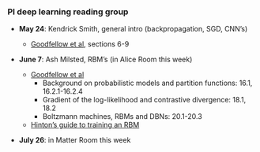 ### PI deep learning reading group

  - **May 24**: Kendrick Smith, general intro (backpropagation, SGD, CNN’s)
       - [Goodfellow et al](http://deeplearningbook.org), sections 6-9

  - **June 7**: Ash Milsted, RBM’s (in Alice Room this week)
       - [Goodfellow et al](http://deeplearningbook.org)
           - Background on probabilistic models and partition functions: 16.1, 16.2.1-16.2.4
           - Gradient of the log-likelihood and contrastive divergence: 18.1, 18.2
           - Boltzmann machines, RBMs and DBNs: 20.1-20.3
       - [Hinton’s guide to training an RBM](http://www.cs.toronto.edu/~hinton/absps/guideTR.pdf)

   - **July 26**: in Matter Room this week

